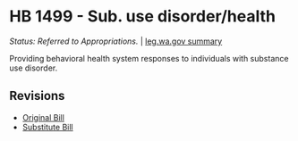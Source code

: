 # HB 1499 - Sub. use disorder/health
*Status: Referred to Appropriations.* | [leg.wa.gov summary](https://app.leg.wa.gov/billsummary?BillNumber=1499&Year=2021)

Providing behavioral health system responses to individuals with substance use disorder.

## Revisions
* [Original Bill](1/)
* [Substitute Bill](S/)